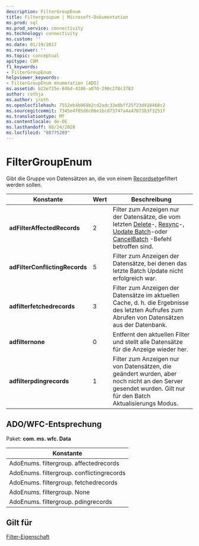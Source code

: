 ```yaml
---
description: FilterGroupEnum
title: Filtergroupum | Microsoft-Dokumentation
ms.prod: sql
ms.prod_service: connectivity
ms.technology: connectivity
ms.custom: ''
ms.date: 01/19/2017
ms.reviewer: ''
ms.topic: conceptual
apitype: COM
f1_keywords:
- FilterGroupEnum
helpviewer_keywords:
- FilterGroupEnum enumeration [ADO]
ms.assetid: b22e725e-84bd-4286-a070-290c278c3783
author: rothja
ms.author: jroth
ms.openlocfilehash: 7552eb4b069b2cd2adc33e0bff25f23d918468c2
ms.sourcegitcommit: 7345e4f05d6c06e1bcd73747a4a47873b3f3251f
ms.translationtype: MT
ms.contentlocale: de-DE
ms.lasthandoff: 08/24/2020
ms.locfileid: "88775289"
---
```

# <a name="filtergroupenum"></a>FilterGroupEnum
Gibt die Gruppe von Datensätzen an, die von einem [Recordset](./recordset-object-ado.md)gefiltert werden sollen.  
  
|Konstante|Wert|Beschreibung|  
|--------------|-----------|-----------------|  
|**adFilterAffectedRecords**|2|Filter zum Anzeigen nur der Datensätze, die vom letzten [Delete](./delete-method-ado-recordset.md)-, [Resync](./resync-method.md)-, [Update Batch](./updatebatch-method.md)-oder [CancelBatch](./cancelbatch-method-ado.md) -Befehl betroffen sind.|  
|**adFilterConflictingRecords**|5|Filter zum Anzeigen der Datensätze, bei denen das letzte Batch Update nicht erfolgreich war.|  
|**adfilterfetchedrecords**|3|Filter zum Anzeigen der Datensätze im aktuellen Cache, d. h. die Ergebnisse des letzten Aufrufes zum Abrufen von Datensätzen aus der Datenbank.|  
|**adfilternone**|0|Entfernt den aktuellen Filter und stellt alle Datensätze für die Anzeige wieder her.|  
|**adfilterpdingrecords**|1|Filter zum Anzeigen nur von Datensätzen, die geändert wurden, aber noch nicht an den Server gesendet wurden. Gilt nur für den Batch Aktualisierungs Modus.|  
  
## <a name="adowfc-equivalent"></a>ADO/WFC-Entsprechung  
 Paket: **com. ms. wfc. Data**  
  
|Konstante|  
|--------------|  
|AdoEnums. filtergroup. affectedrecords|  
|AdoEnums. filtergroup. conflictingrecords|  
|AdoEnums. filtergroup. fetchedrecords|  
|AdoEnums. filtergroup. None|  
|AdoEnums. filtergroup. pdingrecords|  
  
## <a name="applies-to"></a>Gilt für  
 [Filter-Eigenschaft](./filter-property.md)